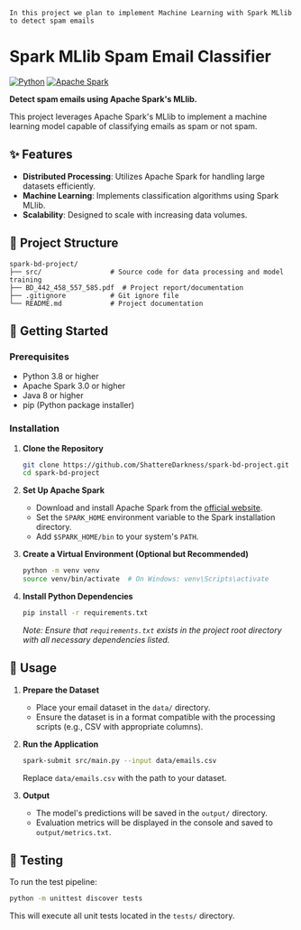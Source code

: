     In this project we plan to implement Machine Learning with Spark MLlib to detect spam emails
# Spark MLlib Spam Email Classifier

[![Python](https://img.shields.io/badge/Python-3.8%2B-blue.svg)](https://www.python.org/downloads/)
[![Apache Spark](https://img.shields.io/badge/Apache%20Spark-3.0%2B-orange.svg)](https://spark.apache.org/)

**Detect spam emails using Apache Spark's MLlib.**

This project leverages Apache Spark's MLlib to implement a machine learning model capable of classifying emails as spam or not spam.

## ✨ Features

- **Distributed Processing**: Utilizes Apache Spark for handling large datasets efficiently.
- **Machine Learning**: Implements classification algorithms using Spark MLlib.
- **Scalability**: Designed to scale with increasing data volumes.

## 📁 Project Structure

```
spark-bd-project/
├── src/                 # Source code for data processing and model training
├── BD_442_458_557_585.pdf  # Project report/documentation
├── .gitignore           # Git ignore file
└── README.md            # Project documentation
```

## 🚀 Getting Started

### Prerequisites

- Python 3.8 or higher
- Apache Spark 3.0 or higher
- Java 8 or higher
- pip (Python package installer)

### Installation

1. **Clone the Repository**

   ```bash
   git clone https://github.com/ShattereDarkness/spark-bd-project.git
   cd spark-bd-project
   ```

2. **Set Up Apache Spark**

   - Download and install Apache Spark from the [official website](https://spark.apache.org/downloads.html).
   - Set the `SPARK_HOME` environment variable to the Spark installation directory.
   - Add `$SPARK_HOME/bin` to your system's `PATH`.

3. **Create a Virtual Environment (Optional but Recommended)**

   ```bash
   python -m venv venv
   source venv/bin/activate  # On Windows: venv\Scripts\activate
   ```

4. **Install Python Dependencies**

   ```bash
   pip install -r requirements.txt
   ```

   *Note: Ensure that `requirements.txt` exists in the project root directory with all necessary dependencies listed.*

## 📝 Usage

1. **Prepare the Dataset**

   - Place your email dataset in the `data/` directory.
   - Ensure the dataset is in a format compatible with the processing scripts (e.g., CSV with appropriate columns).

2. **Run the Application**

   ```bash
   spark-submit src/main.py --input data/emails.csv
   ```

   Replace `data/emails.csv` with the path to your dataset.

3. **Output**

   - The model's predictions will be saved in the `output/` directory.
   - Evaluation metrics will be displayed in the console and saved to `output/metrics.txt`.

## 🧪 Testing

To run the test pipeline:

```bash
python -m unittest discover tests
```

This will execute all unit tests located in the `tests/` directory.
